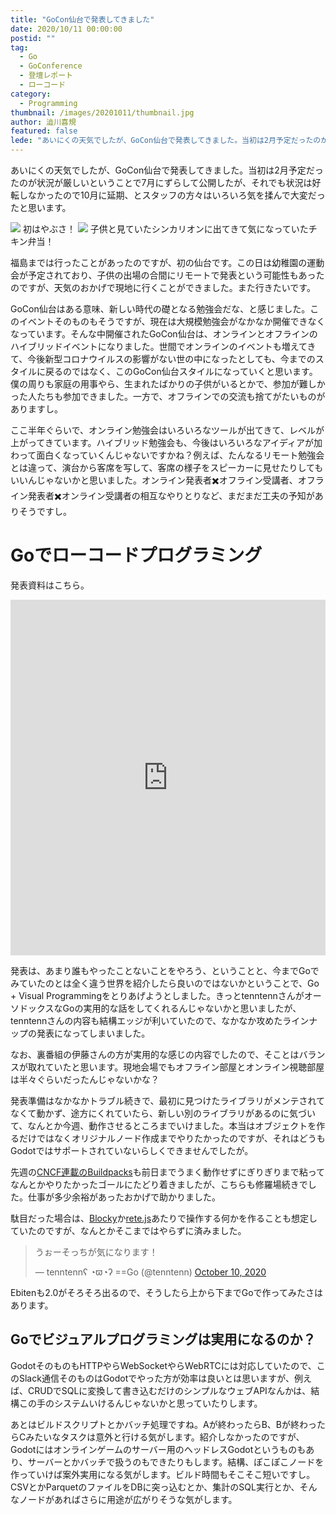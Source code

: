 ```yaml
---
title: "GoCon仙台で発表してきました"
date: 2020/10/11 00:00:00
postid: ""
tag:
  - Go
  - GoConference
  - 登壇レポート
  - ローコード
category:
  - Programming
thumbnail: /images/20201011/thumbnail.jpg
author: 澁川喜規
featured: false
lede: "あいにくの天気でしたが、GoCon仙台で発表してきました。当初は2月予定だったのが状況が厳しいということで7月にずらして公開したが、それでも状況は好転しなかったので10月に延期、とスタッフの方々はいろいろ気を揉んで大変だったと思います。子供と見ていたシンカリオンに出てきて気になっていたチキン弁当！"
---
```


あいにくの天気でしたが、GoCon仙台で発表してきました。当初は2月予定だったのが状況が厳しいということで7月にずらして公開したが、それでも状況は好転しなかったので10月に延期、とスタッフの方々はいろいろ気を揉んで大変だったと思います。

<img src="/images/20201011/IMG_20201010_075727_048.jpg" loading="lazy">
初はやぶさ！

<img src="/images/20201011/IMG_20201010_072858.jpg" loading="lazy">
子供と見ていたシンカリオンに出てきて気になっていたチキン弁当！

福島までは行ったことがあったのですが、初の仙台です。この日は幼稚園の運動会が予定されており、子供の出場の合間にリモートで発表という可能性もあったのですが、天気のおかげで現地に行くことができました。また行きたいです。

GoCon仙台はある意味、新しい時代の礎となる勉強会だな、と感じました。このイベントそのものもそうですが、現在は大規模勉強会がなかなか開催できなくなっています。そんな中開催されたGoCon仙台は、オンラインとオフラインのハイブリッドイベントになりました。世間でオンラインのイベントも増えてきて、今後新型コロナウイルスの影響がない世の中になったとしても、今までのスタイルに戻るのではなく、このGoCon仙台スタイルになっていくと思います。僕の周りも家庭の用事やら、生まれたばかりの子供がいるとかで、参加が難しかった人たちも参加できました。一方で、オフラインでの交流も捨てがたいものがありますし。

ここ半年ぐらいで、オンライン勉強会はいろいろなツールが出てきて、レベルが上がってきています。ハイブリッド勉強会も、今後はいろいろなアイディアが加わって面白くなっていくんじゃないですかね？例えば、たんなるリモート勉強会とは違って、演台から客席を写して、客席の様子をスピーカーに見せたりしてもいいんじゃないかと思いました。オンライン発表者✖️オフライン受講者、オフライン発表者✖️オンライン受講者の相互なやりとりなど、まだまだ工夫の予知がありそうですし。

# Goでローコードプログラミング

発表資料はこちら。

<iframe src="https://docs.google.com/presentation/d/e/2PACX-1vQq5mZIeyvOn7jUJo_nLqidjXZfMI027xVMrpdrxJ5MTLBpX1uTINoLvb8dslmqlhmw9unwrRzmJ3LS/embed?start=false&loop=false&delayms=3000" frameborder="0" width="100%" height="569px"　allowfullscreen="true" mozallowfullscreen="true" webkitallowfullscreen="true"></iframe>

発表は、あまり誰もやったことないことをやろう、ということと、今までGoでみていたのとは全く違う世界を紹介したら良いのではないかということで、Go + Visual Programmingをとりあげようとしました。きっとtenntennさんがオーソドックスなGoの実用的な話をしてくれるんじゃないかと思いましたが、tenntennさんの内容も結構エッジが利いていたので、なかなか攻めたラインナップの発表になってしまいました。

なお、裏番組の伊藤さんの方が実用的な感じの内容でしたので、そことはバランスが取れていたと思います。現地会場でもオフライン部屋とオンライン視聴部屋は半々ぐらいだったんじゃないかな？

発表準備はなかなかトラブル続きで、最初に見つけたライブラリがメンテされてなくて動かず、途方にくれていたら、新しい別のライブラリがあるのに気づいて、なんとか今週、動作させるところまでいけました。本当はオブジェクトを作るだけではなくオリジナルノード作成までやりたかったのですが、それはどうもGodotではサポートされていないらしくできませんでしたが。

先週の[CNCF連載のBuildpacks](/articles/20201002/)も前日までうまく動作せずにぎりぎりまで粘ってなんとかやりたかったゴールにたどり着きましたが、こちらも修羅場続きでした。仕事が多少余裕があったおかげで助かりました。

駄目だった場合は、[Blocky](https://developers.google.com/blockly)か[rete.js](https://github.com/retejs/rete)あたりで操作する何かを作ることも想定していたのですが、なんとかそこまではやらずに済みました。

<blockquote class="twitter-tweet"><p lang="ja" dir="ltr">うぉーそっちが気になります！</p>&mdash; tenntennʕ ◔ϖ◔ʔ ==Go (@tenntenn) <a href="https://twitter.com/tenntenn/status/1314763190694109187?ref_src=twsrc%5Etfw">October 10, 2020</a></blockquote> <script async src="https://platform.twitter.com/widgets.js" charset="utf-8"></script>

Ebitenも2.0がそろそろ出るので、そうしたら上から下までGoで作ってみたさはあります。

## Goでビジュアルプログラミングは実用になるのか？

GodotそのものもHTTPやらWebSocketやらWebRTCには対応していたので、このSlack通信そのものはGodotでやった方が効率は良いとは思いますが、例えば、CRUDでSQLに変換して書き込むだけのシンプルなウェブAPIなんかは、結構この手のシステムいけるんじゃないかと思っていたりします。

あとはビルドスクリプトとかバッチ処理ですね。Aが終わったらB、Bが終わったらCみたいなタスクは意外と行ける気がします。紹介しなかったのですが、Godotにはオンラインゲームのサーバー用のヘッドレスGodotというものもあり、サーバーとかバッチで扱うのもできたりもします。結構、ぽこぽこノードを作っていけば案外実用になる気がします。ビルド時間もそこそこ短いですし。CSVとかParquetのファイルをDBに突っ込むとか、集計のSQL実行とか、そんなノードがあればさらに用途が広がりそうな気がします。




